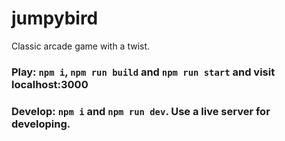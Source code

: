 # jumpybird
Classic arcade game with a twist.

### Play: `npm i`, `npm run build` and `npm run start` and visit localhost:3000

### Develop: `npm i` and `npm run dev`. Use a live server for developing.
